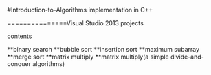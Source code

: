 #Introduction-to-Algorithms implementation in C++

===============Visual Studio 2013 projects

contents

  **binary search
  **bubble sort
  **insertion sort
  **maximum subarray
  **merge sort
  **matrix multiply
  **matrix multiply(a simple divide-and-conquer algorithms)

